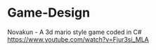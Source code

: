 # Game-Design
Novakun - A 3d mario style game coded in C#
https://www.youtube.com/watch?v=Fjur3si_MLA
